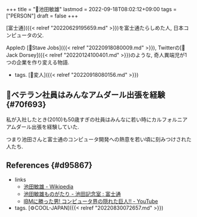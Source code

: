 +++
title = "📝池田敏雄"
lastmod = 2022-09-18T08:02:12+09:00
tags = ["PERSON"]
draft = false
+++

[富士通]({{< relref "20220629195659.md" >}})を富士通たらしめた人, 日本コンピュータの父.

Appleの [👨Stave Jobs]({{< relref "20220918080009.md" >}}), Twitterの[👨Jack Dorsey]({{< relref "20220124100401.md" >}})のような, 奇人異端児が1つの企業を作り変える物語.

-   tags. [🔖変人]({{< relref "20220918080156.md" >}})


## 🤔ベテラン社員はみんなアムダール出張を経験 {#70f693}

私が入社したとき(2010)も50歳すぎの社員はみんなに若い時にカルフォルニアアムダール出張を経験していた.

つまり池田さんと富士通のコンピュータ開発への熱意を若い頃に刻みつけされた人たち.


## References {#d95867}

-   links
    -   [池田敏雄 - Wikipedia](https://ja.wikipedia.org/wiki/%E6%B1%A0%E7%94%B0%E6%95%8F%E9%9B%84)
    -   [池田敏雄ものがたり - 池田記念室 : 富士通](https://www.fujitsu.com/jp/about/plus/museum/ikeda/biography/)
    -   [IBMに勝った男! コンピュータ界の隠れた巨人!! - YouTube](https://www.youtube.com/watch?v=18M_DDBYIPI)
-   tags. [⚙COOL-JAPAN]({{< relref "20220830072657.md" >}})
